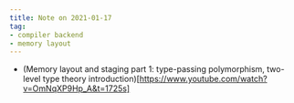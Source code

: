 ```yaml
---
title: Note on 2021-01-17
tag:
- compiler backend
- memory layout
---
```


* (Memory layout and staging part 1: type-passing polymorphism, two-level type theory introduction)[https://www.youtube.com/watch?v=OmNqXP9Hp_A&t=1725s]


